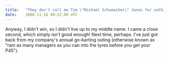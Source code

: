 ```yaml
---
title:   "They don't call me Tim \"Michael Schumacher\" Jones for nothing... actually they don't call me that at all"
date:    2006-11-16 00:52:00 UTC
---
```


Anyway, I didn't win, so I didn't live up to my middle name. I came a close second, which simply isn't good enough! Next time, perhaps. I've just got back from my company's annual go-karting outing (otherwise known as "ram as many managers as you can into the tyres before you get your P45").

<a onblur="try {parent.deselectBloggerImageGracefully();} catch(e) {}" href="http://photos1.blogger.com/blogger2/2786/1628/1600/DSC00591.jpg"><img style="cursor: pointer;" src="http://photos1.blogger.com/blogger2/2786/1628/400/DSC00591.jpg" alt="" border="0" /></a><div style="clear:both; padding-bottom:0.25em"></div>